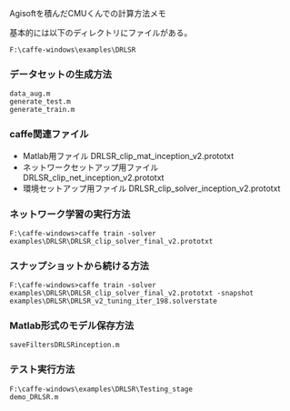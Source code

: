 Agisoftを積んだCMUくんでの計算方法メモ

基本的には以下のディレクトリにファイルがある。
```
F:\caffe-windows\examples\DRLSR
```

### データセットの生成方法
```
data_aug.m
generate_test.m
generate_train.m
```

### caffe関連ファイル
- Matlab用ファイル
DRLSR_clip_mat_inception_v2.prototxt
- ネットワークセットアップ用ファイル
DRLSR_clip_net_inception_v2.prototxt
- 環境セットアップ用ファイル
DRLSR_clip_solver_inception_v2.prototxt

### ネットワーク学習の実行方法
```
F:\caffe-windows>caffe train -solver examples\DRLSR\DRLSR_clip_solver_final_v2.prototxt
```

### スナップショットから続ける方法
```
F:\caffe-windows>caffe train -solver examples\DRLSR\DRLSR_clip_solver_final_v2.prototxt -snapshot examples\DRLSR\DRLSR_v2_tuning_iter_198.solverstate
```

### Matlab形式のモデル保存方法
```
saveFiltersDRLSRinception.m
```

### テスト実行方法
```
F:\caffe-windows\examples\DRLSR\Testing_stage
demo_DRLSR.m
```
